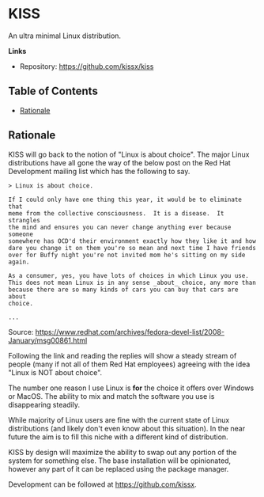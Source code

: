 # KISS

An ultra minimal Linux distribution.

**Links**

- Repository: <https://github.com/kissx/kiss>


## Table of Contents

<!-- vim-markdown-toc GFM -->

* [Rationale](#rationale)

<!-- vim-markdown-toc -->

## Rationale

KISS will go back to the notion of "Linux is about choice". The major Linux distributions have all gone the way of the below post on the Red Hat Development mailing list which has the following to say.

```
> Linux is about choice.

If I could only have one thing this year, it would be to eliminate that
meme from the collective consciousness.  It is a disease.  It strangles
the mind and ensures you can never change anything ever because someone
somewhere has OCD'd their environment exactly how they like it and how
dare you change it on them you're so mean and next time I have friends
over for Buffy night you're not invited mom he's sitting on my side
again.

As a consumer, yes, you have lots of choices in which Linux you use.
This does not mean Linux is in any sense _about_ choice, any more than
because there are so many kinds of cars you can buy that cars are about
choice.

...
```

Source: <https://www.redhat.com/archives/fedora-devel-list/2008-January/msg00861.html>

Following the link and reading the replies will show a steady stream of people (many if not all of them Red Hat employees) agreeing with the idea "Linux is NOT about choice".

The number one reason I use Linux is **for** the choice it offers over Windows or MacOS. The ability to mix and match the software you use is disappearing steadily.

While majority of Linux users are fine with the current state of Linux distributions (and likely don't even know about this situation). In the near future the aim is to fill this niche with a different kind of distribution.

KISS by design will maximize the ability to swap out any portion of the system for something else. The base installation will be opinionated, however any part of it can be replaced using the package manager.

Development can be followed at <https://github.com/kissx>.
